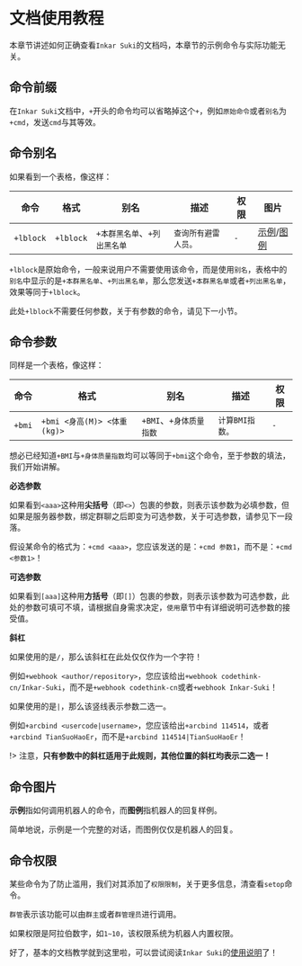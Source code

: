 # 文档使用教程

本章节讲述如何正确查看`Inkar Suki`的文档吗，本章节的示例命令与实际功能无关。

## 命令前缀

在`Inkar Suki`文档中，`+`开头的命令均可以省略掉这个`+`，例如`原始命令`或者`别名`为`+cmd`，发送`cmd`与其等效。

## 命令别名

如果看到一个表格，像这样：

|命令|格式|别名|描述|权限|图片|
|-----|-----|-----|-----|-----|-----|
|`+lblock`|`+lblock`|`+本群黑名单`、`+列出黑名单`|`查询所有避雷人员。`|`-`|[示例](https://inkar-suki.codethink.cn/Inkar-Suki-Docs/img/examples/blacklist_lblock.png)/[图例](https://inkar-suki.codethink.cn/Inkar-Suki-Docs/img/examples/blacklist_lblock_response.jpg)|

`+lblock`是原始命令，一般来说用户不需要使用该命令，而是使用`别名`，表格中的`别名`中显示的是`+本群黑名单`、`+列出黑名单`，那么您发送`+本群黑名单`或者`+列出黑名单`，效果等同于`+lblock`。

此处`+lblock`不需要任何参数，关于有参数的命令，请见下一小节。

## 命令参数

同样是一个表格，像这样：

|命令|格式|别名|描述|权限|
|-----|-----|-----|-----|-----|
|`+bmi`|`+bmi <身高(M)> <体重(kg)>`|`+BMI`、`+身体质量指数`|`计算BMI指数。`|`-`|

想必已经知道`+BMI`与`+身体质量指数`均可以等同于`+bmi`这个命令，至于参数的填法，我们开始讲解。

**必选参数**

如果看到`<aaa>`这种用**尖括号**（即`<>`）包裹的参数，则表示该参数为必填参数，但如果是服务器参数，绑定群聊之后即变为可选参数，关于可选参数，请参见下一段落。

假设某命令的格式为：`+cmd <aaa>`，您应该发送的是：`+cmd 参数1`，而不是：`+cmd <参数1>`！

**可选参数**

如果看到`[aaa]`这种用**方括号**（即`[]`）包裹的参数，则表示该参数为可选参数，此处的参数可填可不填，请根据自身需求决定，`使用`章节中有详细说明可选参数的接受值。

**斜杠**

如果使用的是`/`，那么该斜杠在此处仅仅作为一个字符！

例如`+webhook <author/repository>`，您应该给出`+webhook codethink-cn/Inkar-Suki`，而不是`+webhook codethink-cn`或者`+webhook Inkar-Suki`！

如果使用的是`|`，那么该竖线表示参数二选一。

例如`+arcbind <usercode|username>`，您应该给出`+arcbind 114514`，或者`+arcbind TianSuoHaoEr`，而不是`+arcbind 114514|TianSuoHaoEr`！

!> 注意，**只有参数中的斜杠适用于此规则，其他位置的斜杠均表示二选一！**

## 命令图片

**示例**指如何调用机器人的命令，而**图例**指机器人的回复样例。

简单地说，示例是一个完整的对话，而图例仅仅是机器人的回复。

## 命令权限

某些命令为了防止滥用，我们对其添加了`权限限制`，关于更多信息，清查看`setop`命令。

`群管`表示该功能可以由`群主`或者`群管理员`进行调用。

如果权限是阿拉伯数字，如`1~10`，该权限系统为机器人内置权限。

好了，基本的文档教学就到这里啦，可以尝试阅读`Inkar Suki`的[使用说明](/usage)了！